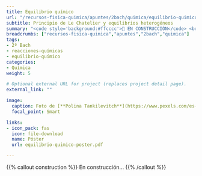 ```yaml
---
title: Equilibrio químico
url: "/recursos-fisica-quimica/apuntes/2bach/quimica/equilibrio-quimico"
subtitle: Principio de Le Chatelier y equilibrios heterogéneos
summary: "<code style='background:#ffcccc'>🚧 EN CONSTRUCCIÓN</code> <br> Ley de acción de masas. Principio de Le Chatelier. Equilibrios heterogéneos."
breadcrumbs: ["recursos-fisica-quimica","apuntes","2bach","quimica"]
tags:
- 2º Bach
- reacciones-químicas
- equilibrio-químico
categories:
- Química
weight: 5

# Optional external URL for project (replaces project detail page).
external_link: ""

image:
  caption: Foto de [**Polina Tankilevitch**](https://www.pexels.com/es-es/@polina-tankilevitch) en [Pexels](https://www.pexels.com/es-es/)
  focal_point: Smart

links:
- icon_pack: fas
  icon: file-download
  name: Póster
  url: equilibrio-quimico-poster.pdf

---
```


{{% callout construction %}}
En construcción...
{{% /callout %}}

<!-- Vídeos de Haber-Bosch (https://www.youtube.com/watch?v=N-pMA28IkA8 y https://www.youtube.com/watch?v=o1_D4FscMnU) -->